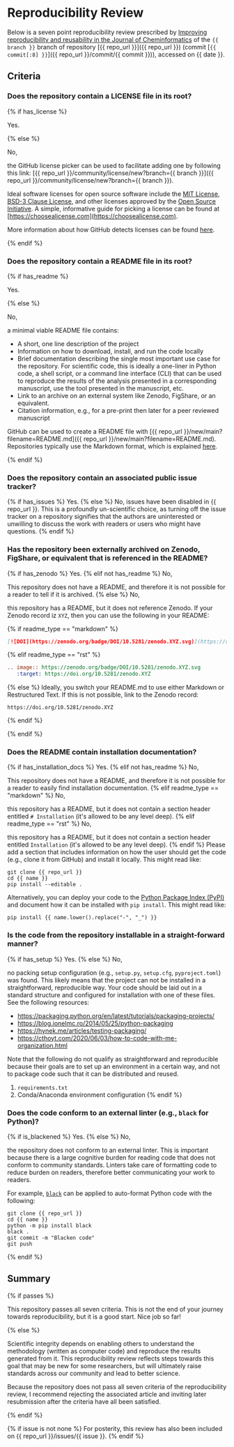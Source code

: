 # Reproducibility Review

Below is a seven point reproducibility review prescribed by [Improving reproducibility and reusability in the
Journal of Cheminformatics](https://doi.org/10.1186/s13321-023-00730-y) of the `{{ branch }}` branch of
repository [{{ repo_url }}]({{ repo_url }}) (commit [`{{ commit[:8] }}`]({{ repo_url }}/commit/{{ commit }})),
accessed on {{ date }}.

## Criteria

### Does the repository contain a LICENSE file in its root?

{% if has_license %}

Yes.

{% else %}

No,

the GitHub license picker can be used to facilitate adding one by following this
link: [{{ repo_url }}/community/license/new?branch={{ branch }}]({{ repo_url }}/community/license/new?branch={{
branch }}).

Ideal software licenses for open
source software include the [MIT License](https://opensource.org/license/mit/),
[BSD-3 Clause License](https://opensource.org/license/bsd-3-clause/),
and other licenses approved by the
[Open Source Initiative](https://opensource.org/licenses/).
A simple, informative guide for picking a license can be found
at [https://choosealicense.com](https://choosealicense.com).

More information about how GitHub detects licenses can be
found [here](https://docs.github.com/en/repositories/managing-your-repositorys-settings-and-features/customizing-your-repository/licensing-a-repository).

{% endif %}

### Does the repository contain a README file in its root?

{% if has_readme %}

Yes.

{% else %}

No,

a minimal viable README file contains:

- A short, one line description of the project
- Information on how to download, install, and run the code locally
- Brief documentation describing the single most important use case for the repository. For scientific code, this is
  ideally a one-liner in Python code, a shell script, or a command line interface (CLI) that can be used to reproduce
  the results of the analysis presented in a corresponding manuscript, use the tool presented in the manuscript, etc.
- Link to an archive on an external system like Zenodo, FigShare, or an equivalent.
- Citation information, e.g., for a pre-print then later for a peer reviewed manuscript

GitHub can be used to create a README file with
[{{ repo_url }}/new/main?filename=README.md]({{ repo_url }}/new/main?filename=README.md).
Repositories typically use the Markdown format, which is
explained [here](https://docs.github.com/en/get-started/writing-on-github/getting-started-with-writing-and-formatting-on-github/basic-writing-and-formatting-syntax).

{% endif %}

### Does the repository contain an associated public issue tracker?

{% if has_issues %}
Yes.
{% else %}
No, issues have been disabled in {{ repo_url }}. This is a profoundly un-scientific choice,
as turning off the issue tracker on a repository signifies that the authors are uninterested
or unwilling to discuss the work with readers or users who might have questions.
{% endif %}

### Has the repository been externally archived on Zenodo, FigShare, or equivalent that is referenced in the README?

{% if has_zenodo %}
Yes.
{% elif not has_readme %}
No,

This repository does not have a README, and therefore it is not possible for a reader to tell if it is archived.
{% else %}
No,

this repository has a README, but it does not reference Zenodo. If your Zenodo record iz `XYZ`, then you can use the
following in your README:

{% if readme_type == "markdown" %}

```markdown
[![DOI](https://zenodo.org/badge/DOI/10.5281/zenodo.XYZ.svg)](https://doi.org/10.5281/zenodo.XYZ)
```

{% elif readme_type == "rst" %}

```rst
.. image:: https://zenodo.org/badge/DOI/10.5281/zenodo.XYZ.svg
   :target: https://doi.org/10.5281/zenodo.XYZ
```

{% else %}
Ideally, you switch your README.md to use either Markdown or Restructured Text. If this is not possible,
link to the Zenodo record:

```
https://doi.org/10.5281/zenodo.XYZ
```

{% endif %}

{% endif %}

### Does the README contain installation documentation?

{% if has_installation_docs %}
Yes.
{% elif not has_readme %}
No,

This repository does not have a README, and therefore it is not possible for a reader to easily find installation
documentation.
{% elif readme_type == "markdown" %}
No,

this repository has a README, but it does not contain a section header entitled `# Installation`
(it's allowed to be any level deep).
{% elif readme_type == "rst" %}
No,

this repository has a README, but it does not contain a section header entitled `Installation`
(it's allowed to be any level deep).
{% endif %}
Please add a section that includes information
on how the user should get the code (e.g., clone it from GitHub) and install it locally.  This might read like:

```shell
git clone {{ repo_url }}
cd {{ name }}
pip install --editable .
```

Alternatively, you can deploy your code to the [Python Package Index (PyPI)](https://pypi.org/)
and document how it can be installed with `pip install`. This might read like:

```shell
pip install {{ name.lower().replace("-", "_") }}
```

### Is the code from the repository installable in a straight-forward manner?

{% if has_setup %}
Yes.
{% else %}
No,

no packing setup configuration (e.g., `setup.py`, `setup.cfg`, `pyproject.toml`) was found.
This likely means that the project can not be installed in a straightforward, reproducible way.
Your code should be laid out in a standard structure and configured for installation with one of these
files. See the following resources:

- https://packaging.python.org/en/latest/tutorials/packaging-projects/
- https://blog.ionelmc.ro/2014/05/25/python-packaging
- https://hynek.me/articles/testing-packaging/
- https://cthoyt.com/2020/06/03/how-to-code-with-me-organization.html

Note that the following do not qualify as straightforward and reproducible because their goals are to
set up an environment in a certain way, and not to package code such that it can be distributed
and reused.

1. `requirements.txt`
2. Conda/Anaconda environment configuration
   {% endif %}

### Does the code conform to an external linter (e.g., `black` for Python)?

{% if is_blackened %}
Yes.
{% else %}
No,

the repository does not conform to an external linter. This is important because there is a large
cognitive burden for reading code that does not conform to community standards. Linters take care
of formatting code to reduce burden on readers, therefore better communicating your work to readers.

For example, [`black`](https://github.com/psf/black)
can be applied to auto-format Python code with the following:

```shell
git clone {{ repo_url }}
cd {{ name }}
python -m pip install black
black .
git commit -m "Blacken code"
git push
```

{% endif %}

## Summary

{% if passes %}

This repository passes all seven criteria. This is not the end of your journey towards reproducibility,
but it is a good start. Nice job so far!

{% else %}

Scientific integrity depends on enabling others to understand the methodology (written as computer code) and reproduce
the results generated from it. This reproducibility review reflects steps towards this goal that may be new for some
researchers, but will ultimately raise standards across our community and lead to better science.

Because the repository does not pass all seven criteria of the reproducibility review, I
recommend rejecting the associated article and inviting later resubmission after the criteria have all been
satisfied.

{% endif %}

{% if issue is not none %}
For posterity, this review has also been included on {{ repo_url }}/issues/{{ issue }}.
{% endif %}

